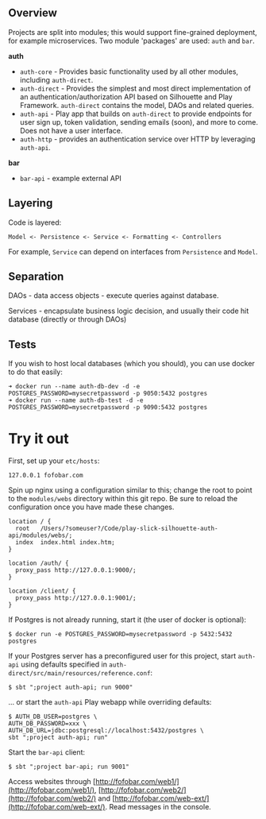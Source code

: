 ## Overview

Projects are split into modules; this would support fine-grained deployment, for example microservices. Two module 'packages' are used: `auth` and `bar`.

**auth**


 * `auth-core` - Provides basic functionality used by all other modules, including `auth-direct`.
 * `auth-direct` - Provides the simplest and most direct implementation of an authentication/authorization API based on Silhouette and Play Framework. `auth-direct` contains the model, DAOs and related queries.
 * `auth-api` - Play app that builds on `auth-direct` to provide endpoints for user sign up, token validation, sending emails (soon), and more to come. Does not have a user interface.
 * `auth-http` - provides an authentication service over HTTP by leveraging `auth-api`.

**bar**

 * `bar-api` - example external API

## Layering

Code is layered:

`Model <- Persistence <- Service <- Formatting <- Controllers`

For example, `Service` can depend on interfaces from `Persistence` and `Model`.

## Separation

DAOs - data access objects - execute queries against database.

Services - encapsulate business logic decision, and usually their code hit database (directly or through DAOs)

## Tests

If you wish to host local databases (which you should), you can use docker to do that easily:
```
➜ docker run --name auth-db-dev -d -e POSTGRES_PASSWORD=mysecretpassword -p 9050:5432 postgres
➜ docker run --name auth-db-test -d -e POSTGRES_PASSWORD=mysecretpassword -p 9090:5432 postgres
```

# Try it out

First, set up your `etc/hosts`:
```
127.0.0.1 fofobar.com
```

Spin up nginx using a configuration similar to this; change the root to point to the `modules/webs` directory within this git repo.
Be sure to reload the configuration once you have made these changes.

    location / {
      root   /Users/?someuser?/Code/play-slick-silhouette-auth-api/modules/webs/;
      index  index.html index.htm;
    }

    location /auth/ {
      proxy_pass http://127.0.0.1:9000/;
    }

    location /client/ {
      proxy_pass http://127.0.0.1:9001/;
    }

If Postgres is not already running, start it (the user of docker is optional):

    $ docker run -e POSTGRES_PASSWORD=mysecretpassword -p 5432:5432 postgres

If your Postgres server has a preconfigured user for this project, start `auth-api` using defaults specified in `auth-direct/src/main/resources/reference.conf`:

    $ sbt ";project auth-api; run 9000"

... or start the `auth-api` Play webapp while overriding defaults:

    $ AUTH_DB_USER=postgres \
    AUTH_DB_PASSWORD=xxx \
    AUTH_DB_URL=jdbc:postgresql://localhost:5432/postgres \
    sbt ";project auth-api; run"

Start the `bar-api` client:

    $ sbt ";project bar-api; run 9001"

Access websites through [http://fofobar.com/web1/](http://fofobar.com/web1/), [http://fofobar.com/web2/](http://fofobar.com/web2/) and [http://fofobar.com/web-ext/](http://fofobar.com/web-ext/). Read messages in the console.
